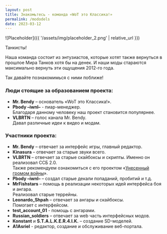 ```yaml
---
layout: post
title: Знакомьтесь - команда «WoT это Классика!»
permalink: /mododels
date: 2023-03-12
---
```


![Placeholder]({{ '/assets/img/placeholder_2.png' | relative_url }})

Танкисты!

Наша команда состоит из энтузиастов, которые хотят также вернуться в прошлое Мира Танков хотя бы на денек. И наши моды стараются максимально вернуть эти ощущения 2012-го года.

Так давайте познакомимься с ними поближе!

### Люди стоящие за образованием проекта:

- **Mr. Bendy** – основатель «WoT это Классика!».
- **Pbody –iwnl–** - пиар-менеджер.  
Благодаря данному человеку наш проект становится популярнее.
- **VLBRTN** – голос канала Mr. Bendy.  
Давал различные идеи к видео и модам.

### Участники проекта:

- **Mr. Bendy** – отвечает за интерфейс игры, главный редактор.
- **Kinasura** – отвечает за старые звуки всего.
- **VLBRTN** – отвечает за старые скайбоксы и скрипты. Именно он реализовал ССБ 2.0.  
Также рекомендуем ознакомиться с его проектом «[Унесенный громом войны](https://kr.cm/f/t/62100/)».
- **Pbody –iwnl–** – создал старые декали попаданий, пробитий и т.д.
- **MrFishstars** – помощь в реализации некоторых идей интерфейса боя и ангара.  
Реализовал старые террейны.
- **Leonardo_Shpah** – oтвечает за ангары и скайбоксы.  
Помогает с интерфейсом.
- **test_account_01** - помощь с ангарами.
- **Russian_soldiers** – отвечает за web часть интерфейсных модов.
- **Konstant** и **S.T.A.L.K.E.R.4.I.K.** – создание SD-моделей.
- **A1Asriel** - редактор, создание и обслуживание веб-портала.